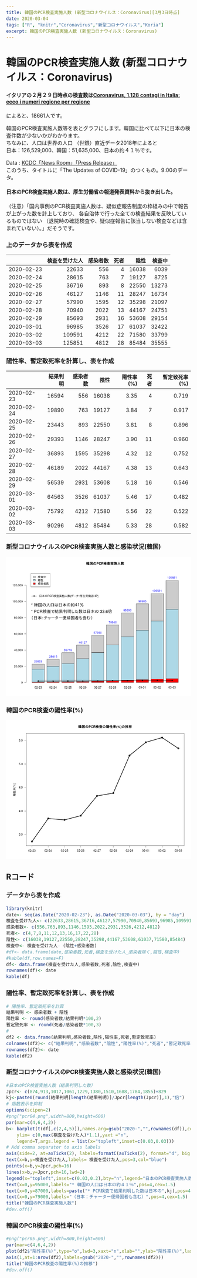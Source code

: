 ```yaml
---
title: 韓国のPCR検査実施人数 (新型コロナウイルス：Coronavirus)[3月3日時点]
date: 2020-03-04
tags: ["R", "knitr","Coronavirus","新型コロナウイルス","Koria"]
excerpt: 韓国のPCR検査実施人数 (新型コロナウイルス：Coronavirus)
---
```


# 韓国のPCR検査実施人数 (新型コロナウイルス：Coronavirus) 

#### イタリアの２月２９日時点の検査数は[Coronavirus, 1.128 contagi in Italia: ecco i numeri regione per regione](https://www.corriere.it/salute/malattie_infettive/20_febbraio_29/coronavirus-888-contagi-italia-ecco-numeri-regione-regione-1b326950-5afd-11ea-8b1a-b76251361796.shtml)
によると、18661人です。

韓国のPCR検査実施人数等を表とグラフにします。韓国に比べて以下に日本の検査件数が少ないかがわかります。  
ちなみに、人口は世界の人口 （世銀）直近データ2018年によると  	
日本：126,529,000、韓国：51,635,000、日本の約４１％です。	
	
Data : [KCDC「News Room」「Press Release」](https://www.cdc.go.kr/board/board.es?mid=a30402000000&bid=0030)  
このうち、タイトルに「The Updates of COVID-19」のつくもの。9:00のデータ。

#### 日本のPCR検査実施人数は、厚生労働省の報道発表資料から抜き出した。    
（注意）「国内事例のPCR検査実施人数は、疑似症報告制度の枠組みの中で報告が上がった数を計上しており、
各自治体で行った全ての検査結果を反映しているものではない
（退院時の確認検査や、疑似症報告に該当しない検査などは含まれていない）。」だそうです。

### 上のデータから表を作成

|           | 検査を受けた人| 感染者数| 死者|  陰性| 検査中|
|:----------|--------------:|--------:|----:|-----:|------:|
|2020-02-23 |          22633|      556|    4| 16038|   6039|
|2020-02-24 |          28615|      763|    7| 19127|   8725|
|2020-02-25 |          36716|      893|    8| 22550|  13273|
|2020-02-26 |          46127|     1146|   11| 28247|  16734|
|2020-02-27 |          57990|     1595|   12| 35298|  21097|
|2020-02-28 |          70940|     2022|   13| 44167|  24751|
|2020-02-29 |          85693|     2931|   16| 53608|  29154|
|2020-03-01 |          96985|     3526|   17| 61037|  32422|
|2020-03-02 |         109591|     4212|   22| 71580|  33799|
|2020-03-03 |         125851|     4812|   28| 85484|  35555|

### 陽性率、暫定致死率を計算し、表を作成

|           | 結果判明| 感染者数|  陰性| 陽性率(%)| 死者| 暫定致死率(%)|
|:----------|--------:|--------:|-----:|---------:|----:|-------------:|
|2020-02-23 |    16594|      556| 16038|      3.35|    4|         0.719|
|2020-02-24 |    19890|      763| 19127|      3.84|    7|         0.917|
|2020-02-25 |    23443|      893| 22550|      3.81|    8|         0.896|
|2020-02-26 |    29393|     1146| 28247|      3.90|   11|         0.960|
|2020-02-27 |    36893|     1595| 35298|      4.32|   12|         0.752|
|2020-02-28 |    46189|     2022| 44167|      4.38|   13|         0.643|
|2020-02-29 |    56539|     2931| 53608|      5.18|   16|         0.546|
|2020-03-01 |    64563|     3526| 61037|      5.46|   17|         0.482|
|2020-03-02 |    75792|     4212| 71580|      5.56|   22|         0.522|
|2020-03-03 |    90296|     4812| 85484|      5.33|   28|         0.582|

### 新型コロナウイルスのPCR検査実施人数と感染状況(韓国)

![pcr04](https://raw.githubusercontent.com/statrstart/statrstart.github.com/master/source/images/pcr04.png)

### 韓国のPCR検査の陽性率(%)

![pcr05](https://raw.githubusercontent.com/statrstart/statrstart.github.com/master/source/images/pcr05.png)

## Rコード

### データから表を作成

```R
library(knitr)
date<- seq(as.Date("2020-02-23"), as.Date("2020-03-03"), by = "day")
検査を受けた人<- c(22633,28615,36716,46127,57990,70940,85693,96985,109591,125851)
感染者数<- c(556,763,893,1146,1595,2022,2931,3526,4212,4812)
死者<- c(4,7,8,11,12,13,16,17,22,28)
陰性<- c(16038,19127,22550,28247,35298,44167,53608,61037,71580,85484)
検査中<- 検査を受けた人- (陰性+感染者数)
#df<- data.frame(date,感染者数,死者,検査を受けた人_感染者除く,陰性,検査中)
#kable(df,row.names=F)
df<- data.frame(検査を受けた人,感染者数,死者,陰性,検査中)
rownames(df)<- date
kable(df)
```

### 陽性率、暫定致死率を計算し、表を作成

```R
# 陽性率、暫定致死率を計算
結果判明 <- 感染者数 + 陰性
陽性率 <- round(感染者数/結果判明*100,2)
暫定致死率 <- round(死者/感染者数*100,3)
#
df2 <- data.frame(結果判明,感染者数,陰性,陽性率,死者,暫定致死率)
colnames(df2)<- c("結果判明","感染者数","陰性","陽性率(%)","死者","暫定致死率(%)")
rownames(df2)<- date
kable(df2)
```

### 新型コロナウイルスのPCR検査実施人数と感染状況(韓国)

```R
#日本のPCR検査実施人数（結果判明した数）
Jpcr<- c(874,913,1017,1061,1229,1380,1510,1688,1784,1855)+829
kj<-paste0(round(結果判明[length(結果判明)]/Jpcr[length(Jpcr)],1),"倍")
# 指数表示を抑制
options(scipen=2) 
#png("pcr04.png",width=800,height=600)
par(mar=c(4,6,4,2))
b<- barplot(t(df[,c(2,4,5)]),names.arg=gsub("2020-","",rownames(df)),col=c("red","lightblue","gray80"),
	ylim= c(0,max(検査を受けた人)*1.1),yaxt ="n",
	legend=T,args.legend = list(x="topleft",inset=c(0.03,0.03)))
# Add comma separator to axis labels
axis(side=2, at=axTicks(2), labels=formatC(axTicks(2), format="d", big.mark=','),las=1)  
text(x=b,y=検査を受けた人,labels= 検査を受けた人,pos=3,col="blue")
points(x=b,y=Jpcr,pch=16)
lines(x=b,y=Jpcr,pch=16,lwd=2)
legend(x="topleft",inset=c(0.03,0.2),bty="n",legend="日本のPCR検査実施人数(データ：厚生労働省HP)",pch=16,lwd=2)
text(x=0,y=95000,labels="* 韓国の人口は日本の約４１％",pos=4,cex=1.5)
text(x=0,y=87000,labels=paste("* PCR検査で結果判明した数は日本の",kj),pos=4,cex=1.5)
text(x=0,y=79000,labels="（日本：チャーター便帰国者も含む）",pos=4,cex=1.5)
title("韓国のPCR検査実施人数")
#dev.off()
```

### 韓国のPCR検査の陽性率(%)

```R
#png("pcr05.png",width=800,height=600)
par(mar=c(4,6,4,2))
plot(df2$"陽性率(%)",type="o",lwd=3,xaxt="n",xlab="",ylab="陽性率(%)",las=1)
axis(1,at=1:nrow(df2),labels=gsub("2020-","",rownames(df2)))
title("韓国のPCR検査の陽性率(%)の推移")
#dev.off()
```


